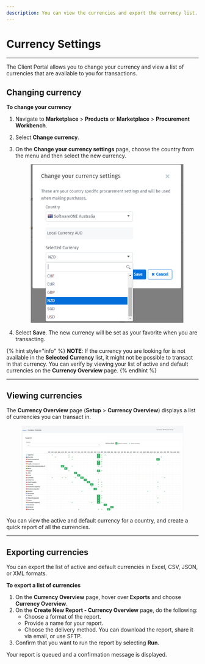 ```yaml
---
description: You can view the currencies and export the currency list.
---
```


# Currency Settings

***

The Client Portal allows you to change your currency and view a list of currencies that are available to you for transactions.&#x20;

## Changing currency

**To change your currency**

1. Navigate to **Marketplace** > **Products** or **Marketplace** > **Procurement Workbench**.
2. Select **Change currency**.
3.  On the **Change your currency settings** page, choose the country from the menu and then select the new currency.&#x20;



    <figure><img src="../.gitbook/assets/image (2) (1) (1) (1).png" alt=""><figcaption></figcaption></figure>
4. Select **Save**. The new currency will be set as your favorite when you are transacting.&#x20;

{% hint style="info" %}
**NOTE**: If the currency you are looking for is not available in the **Selected Currency** list, it might not be possible to transact in that currency. You can verify by viewing your list of active and default currencies on the **Currency Overview** page.
{% endhint %}

***

## Viewing currencies&#x20;

The **Currency Overview** page (**Setup** > **Currency Overview**) displays a list of currencies you can transact in.&#x20;

<figure><img src="../.gitbook/assets/image (3) (1).png" alt=""><figcaption></figcaption></figure>



You can view the active and default currency for a country, and create a quick report of all the currencies.&#x20;

***

## Exporting currencies

You can export the list of active and default currencies in Excel, CSV, JSON, or XML formats.

**To export a list of currencies**

1. On the **Currency Overview** page, hover over **Exports** and choose **Currency Overview**.&#x20;
2. On the **Create New Report - Currency Overview** page, do the following:
   * Choose a format of the report.&#x20;
   * Provide a name for your report.
   * Choose the delivery method. You can download the report, share it via email, or use SFTP.
3. Confirm that you want to run the report by selecting **Run**.

Your report is queued and a confirmation message is displayed.
